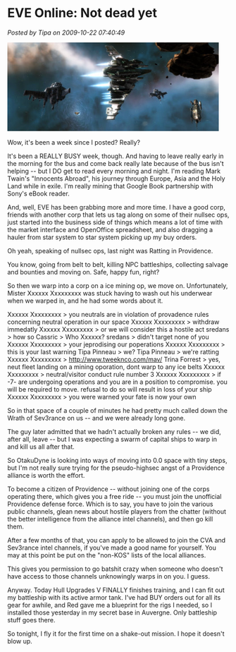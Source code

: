 # EVE Online: Not dead yet

*Posted by Tipa on 2009-10-22 07:40:49*

![Ratting in 0.0](../uploads/2009/10/ExeFile-2009-10-21-23-08-33-82.jpg "Ratting in 0.0")

Wow, it's been a week since I posted? Really?

It's been a REALLY BUSY week, though. And having to leave really early in the morning for the bus and come back really late because of the bus isn't helping -- but I DO get to read every morning and night. I'm reading Mark Twain's "Innocents Abroad", his journey through Europe, Asia and the Holy Land while in exile. I'm really mining that Google Book partnership with Sony's eBook reader.

And, well, EVE has been grabbing more and more time. I have a good corp, friends with another corp that lets us tag along on some of their nullsec ops, just started into the business side of things which means a lot of time with the market interface and OpenOffice spreadsheet, and also dragging a hauler from star system to star system picking up my buy orders.

Oh yeah, speaking of nullsec ops, last night was Ratting in Providence.

You know, going from belt to belt, killing NPC battleships, collecting salvage and bounties and moving on. Safe, happy fun, right?

So then we warp into a corp on a ice mining op, we move on. Unfortunately, Mister Xxxxxx Xxxxxxxxx was stuck having to wash out his underwear when we warped in, and he had some words about it.

Xxxxxx Xxxxxxxxx > you neutrals are in violation of provadence rules concerning neutral operation in our space
Xxxxxx Xxxxxxxxx > withdraw immedatly
Xxxxxx Xxxxxxxxx > or we will consider this a hostile act
sredans > how so
Cassric > Who Xxxxxx?
sredans > didn't target none of you
Xxxxxx Xxxxxxxxx > your jeprodising our poperations
Xxxxxx Xxxxxxxxx > this is your last warning
Tipa Pinneau > we?
Tipa Pinneau > we're ratting
Xxxxxx Xxxxxxxxx > http://www.tweeknco.com/mav/
Trina Forrest > yes, neut fleet landing on a mining oporation, dont warp to any ice belts
Xxxxxx Xxxxxxxxx > neutral/visitor conduct rule number 3
Xxxxxx Xxxxxxxxx > if -7- are undergoing operations and you are in a position to compromise. you will be required to move. refusal to do so will result in loss of your ship
Xxxxxx Xxxxxxxxx > you were warned your fate is now your own

So in that space of a couple of minutes he had pretty much called down the Wrath of Sev3rance on us -- and we were already long gone.

The guy later admitted that we hadn't actually broken any rules -- we did, after all, leave -- but I was expecting a swarm of capital ships to warp in and kill us all after that.

So OtakuDyne is looking into ways of moving into 0.0 space with tiny steps, but I'm not really sure trying for the pseudo-highsec angst of a Providence alliance is worth the effort.

To become a citizen of Providence -- without joining one of the corps operating there, which gives you a free ride -- you must join the unofficial Providence defense force. Which is to say, you have to join the various public channels, glean news about hostile players from the chatter (without the better intelligence from the alliance intel channels), and then go kill them.

After a few months of that, you can apply to be allowed to join the CVA and Sev3rance intel channels, if you've made a good name for yourself. You may at this point be put on the "non-KOS" lists of the local alliances.

This gives you permission to go batshit crazy when someone who doesn't have access to those channels unknowingly warps in on you. I guess.

Anyway. Today Hull Upgrades V FINALLY finishes training, and I can fit out my battleship with its active armor tank. I've had BUY orders out for all its gear for awhile, and Red gave me a blueprint for the rigs I needed, so I installed those yesterday in my secret base in Auvergne. Only battleship stuff goes there.

So tonight, I fly it for the first time on a shake-out mission. I hope it doesn't blow up.

